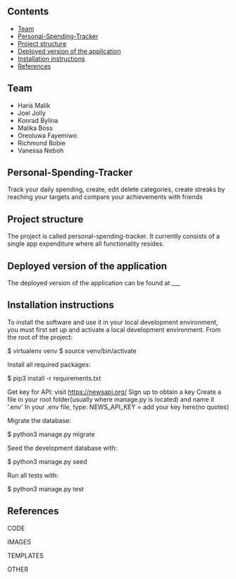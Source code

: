 ## Contents

- [Team](#team)
- [Personal-Spending-Tracker](#personal-spending-tracker)
- [Project structure](#project-structure)
- [Deployed version of the application](#deployed-version-of-the-application)
- [Installation instructions](#installation-instructions)
- [References](#references)

## Team

- Haris Malik
- Joel Jolly
- Konrad Bylina
- Malika Boss
- Oreoluwa Fayemiwo
- Richmond Bobie
- Vanessa Neboh

## Personal-Spending-Tracker

Track your daily spending, create, edit delete categories, create streaks by reaching your targets and compare your achievements with friends

## Project structure

The project is called personal-spending-tracker. It currently consists of a single app expenditure where all functionality resides.

## Deployed version of the application

The deployed version of the application can be found at \_\_\_

## Installation instructions

To install the software and use it in your local development environment, you must first set up and activate a local development environment. From the root of the project:

$ virtualenv venv
$ source venv/bin/activate

Install all required packages:

$ pip3 install -r requirements.txt

Get key for API:
visit https://newsapi.org/
Sign up to obtain a key
Create a file in your root folder(usually where manage.py is located) and name it '.env'
In your .env file, type: NEWS_API_KEY = add your key here(no quotes)

Migrate the database:

$ python3 manage.py migrate

Seed the development database with:

$ python3 manage.py seed

Run all tests with:

$ python3 manage.py test

## References

CODE

IMAGES

TEMPLATES

OTHER
